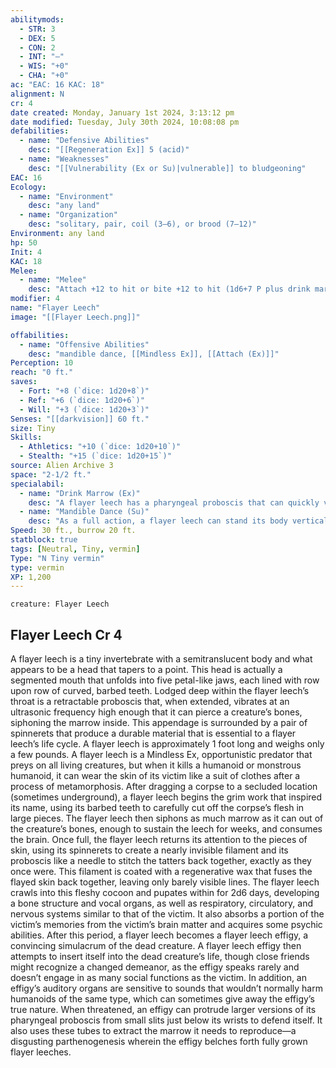 ```yaml
---
abilitymods:
  - STR: 3
  - DEX: 5
  - CON: 2
  - INT: "—"
  - WIS: "+0"
  - CHA: "+0"
ac: "EAC: 16 KAC: 18" 
alignment: N
cr: 4
date created: Monday, January 1st 2024, 3:13:12 pm
date modified: Tuesday, July 30th 2024, 10:08:08 pm
defabilities:
  - name: "Defensive Abilities"
    desc: "[[Regeneration Ex]] 5 (acid)"
  - name: "Weaknesses"
    desc: "[[Vulnerability (Ex or Su)|vulnerable]] to bludgeoning"
EAC: 16
Ecology:
  - name: "Environment"
    desc: "any land"
  - name: "Organization"
    desc: "solitary, pair, coil (3–6), or brood (7–12)"
Environment: any land
hp: 50
Init: 4
KAC: 18
Melee:
  - name: "Melee"
    desc: "Attach +12 to hit or bite +12 to hit (1d6+7 P plus drink marrow; critical bleed 1d4)"
modifier: 4
name: "Flayer Leech"
image: "[[Flayer Leech.png]]"

offabilities:
  - name: "Offensive Abilities"
    desc: "mandible dance, [[Mindless Ex]], [[Attach (Ex)]]"
Perception: 10
reach: "0 ft."
saves:
  - Fort: "+8 (`dice: 1d20+8`)"
  - Ref: "+6 (`dice: 1d20+6`)"
  - Will: "+3 (`dice: 1d20+3`)" 
Senses: "[[darkvision]] 60 ft."
size: Tiny
Skills:
  - Athletics: "+10 (`dice: 1d20+10`)"
  - Stealth: "+15 (`dice: 1d20+15`)"
source: Alien Archive 3 
space: "2-1/2 ft."
specialabil:
  - name: "Drink Marrow (Ex)"
    desc: "A flayer leech has a pharyngeal proboscis that can quickly vibrate at a subsonic frequency, allowing it to easily pierce through bone and similar hardened internal structures to consume a creature’s marrow. A creature struck by a flayer leech’s bite must succeed at a DC 15 fortitude save or be sickened for 1 minute. Further bites from the flayer leech don’t worsen this condition, only extend the duration."
  - name: "Mandible Dance (Su)"
    desc: "As a full action, a flayer leech can stand its body vertically, opening each of its five petal-like jaws and gesticulating with its vast array of complex mouth parts and hooked teeth in a strange performance. Each creature within 30 feet of the flayer leech must succeed at a DC 13 Will save or be fascinated for as long as the flayer leech continues its dance and for 1 round thereafter. This is a sense-dependent, mind-affecting effect. A flayer leech can move toward a fascinated creature, enter its space, and attempt an attach attack without ending the condition. However, if the flayer leech attempts to bite a fascinated creature, the condition ends as normal."
Speed: 30 ft., burrow 20 ft. 
statblock: true
tags: [Neutral, Tiny, vermin]
Type: "N Tiny vermin"
type: vermin
XP: 1,200 
---
```


```statblock
creature: Flayer Leech
```

## Flayer Leech Cr 4

A flayer leech is a tiny invertebrate with a semitranslucent body and what appears to be a head that tapers to a point. This head is actually a segmented mouth that unfolds into five petal-like jaws, each lined with row upon row of curved, barbed teeth. Lodged deep within the flayer leech’s throat is a retractable proboscis that, when extended, vibrates at an ultrasonic frequency high enough that it can pierce a creature’s bones, siphoning the marrow inside. This appendage is surrounded by a pair of spinnerets that produce a durable material that is essential to a flayer leech’s life cycle. A flayer leech is approximately 1 foot long and weighs only a few pounds.
A flayer leech is a Mindless Ex, opportunistic predator that preys on all living creatures, but when it kills a humanoid or monstrous humanoid, it can wear the skin of its victim like a suit of clothes after a process of metamorphosis. After dragging a corpse to a secluded location (sometimes underground), a flayer leech begins the grim work that inspired its name, using its barbed teeth to carefully cut off the corpse’s flesh in large pieces. The flayer leech then siphons as much marrow as it can out of the creature’s bones, enough to sustain the leech for weeks, and consumes the brain.
Once full, the flayer leech returns its attention to the pieces of skin, using its spinnerets to create a nearly invisible filament and its proboscis like a needle to stitch the tatters back together, exactly as they once were. This filament is coated with a regenerative wax that fuses the flayed skin back together, leaving only barely visible lines. The flayer leech crawls into this fleshy cocoon and pupates within for 2d6 days, developing a bone structure and vocal organs, as well as respiratory, circulatory, and nervous systems similar to that of the victim. It also absorbs a portion of the victim’s memories from the victim’s brain matter and acquires some psychic abilities. After this period, a flayer leech becomes a flayer leech effigy, a convincing simulacrum of the dead creature.
A flayer leech effigy then attempts to insert itself into the dead creature’s life, though close friends might recognize a changed demeanor, as the effigy speaks rarely and doesn’t engage in as many social functions as the victim. In addition, an effigy’s auditory organs are sensitive to sounds that wouldn’t normally harm humanoids of the same type, which can sometimes give away the effigy’s true nature. When threatened, an effigy can protrude larger versions of its pharyngeal proboscis from small slits just below its wrists to defend itself. It also uses these tubes to extract the marrow it needs to reproduce—a disgusting parthenogenesis wherein the effigy belches forth fully grown flayer leeches.
